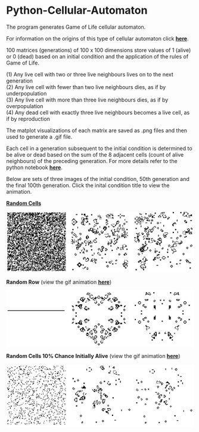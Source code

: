 # Python-Cellular-Automaton

The program generates Game of Life cellular automaton.

For information on the origins of this type of cellular automaton click **[here](https://en.wikipedia.org/wiki/Conway%27s_Game_of_Life)**.

100 matrices (generations) of 100 x 100 dimensions store values of 1 (alive) or 0 (dead) based on an initial condition and the application of the rules of Game of Life. 

(1) Any live cell with two or three live neighbours lives on to the next generation\
(2) Any live cell with fewer than two live neighbours dies, as if by underpopulation\
(3) Any live cell with more than three live neighbours dies, as if by overpopulation\
(4) Any dead cell with exactly three live neighbours becomes a live cell, as if by reproduction

The matplot visualizations of each matrix are saved as .png files and then used to generate a .gif file.

Each cell in a generation subsequent to the initial condition is determined to be alive or dead based on the sum of the 8 adjacent cells (count of alive neighbours) of the preceding generation. For more details refer to the python notebook **[here](https://github.com/aaronmkwong/Python-Cellular-Automaton/blob/main/game_of_life_08.ipynb)**. 

Below are sets of three images of the initial condition, 50th generation and the final 100th generation. Click the inital condition title to view the animation. 

**[Random Cells](https://github.com/aaronmkwong/Python-Cellular-Automaton/blob/main/GIFs/game_of_life_01.gif)**

![alt text](https://github.com/aaronmkwong/Python-Cellular-Automaton/blob/main/Images/Test01_RandomCells.JPG)

**Random Row** (view the gif animation **[here](https://github.com/aaronmkwong/Python-Cellular-Automaton/blob/main/GIFs/game_of_life_02.gif)**)

![alt text](https://github.com/aaronmkwong/Python-Cellular-Automaton/blob/main/Images/Test02_RandomRow.JPG)

**Random Cells 10% Chance Initially Alive** (view the gif animation **[here](https://github.com/aaronmkwong/Python-Cellular-Automaton/blob/main/GIFs/game_of_life_03.gif)**)

![alt text](https://github.com/aaronmkwong/Python-Cellular-Automaton/blob/main/Images/Test03_RandomCells10.JPG)
